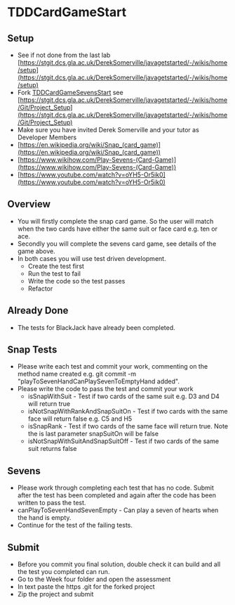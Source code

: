 # TDDCardGameStart
## Setup
* See if not done from the last lab [https://stgit.dcs.gla.ac.uk/DerekSomerville/javagetstarted/-/wikis/home/setup](https://stgit.dcs.gla.ac.uk/DerekSomerville/javagetstarted/-/wikis/home/setup)
* Fork [TDDCardGameSevensStart](https://stgit.dcs.gla.ac.uk/oose-2021-22-teaching-team/tddcardgamestart) see [https://stgit.dcs.gla.ac.uk/DerekSomerville/javagetstarted/-/wikis/home/Git/Project_Setup](https://stgit.dcs.gla.ac.uk/DerekSomerville/javagetstarted/-/wikis/home/Git/Project_Setup)
* Make sure you have invited Derek Somerville and your tutor as Developer Members
* [https://en.wikipedia.org/wiki/Snap_(card_game)](https://en.wikipedia.org/wiki/Snap_(card_game))
* [https://www.wikihow.com/Play-Sevens-(Card-Game)](https://www.wikihow.com/Play-Sevens-(Card-Game))
* [https://www.youtube.com/watch?v=oYH5-Or5ik0](https://www.youtube.com/watch?v=oYH5-Or5ik0)

## Overview
* You will firstly complete the snap card game. So the user will match when the two cards have either the same suit or face card e.g. ten or ace.
* Secondly you will complete the sevens card game, see details of the game above.
* In both cases you will use test driven development.
  * Create the test first
  * Run the test to fail
  * Write the code so the test passes
  * Refactor
## Already Done
* The tests for BlackJack have already been completed. 

## Snap Tests
* Please write each test and commit your work, commenting on the method name created e.g. git commit -m "playToSevenHandCanPlaySevenToEmptyHand added".
* Please write the code to pass the test and commit your work
  * isSnapWithSuit - Test if two cards of the same suit e.g. D3 and D4 will return true
  * isNotSnapWithRankAndSnapSuitOn - Test if two cards with the same face will return false e.g. C5 and H5
  * isSnapRank - Test if two cards of the same face will return true. Note the is last parameter snapSuitOn will be false
  * isNotSnapWithSuitAndSnapSuitOff - Test if two cards of the same suit returns false

## Sevens
* Please work through completing each test that has no code. Submit after the test has been completed and again after the code has been written to pass the test.
* canPlayToSevenHandSevenEmpty - Can play a seven of hearts when the hand is empty.
* Continue for the test of the failing tests.

## Submit
* Before you commit you final solution, double check it can build and all the test you completed can run.
* Go to the Week four folder and open the assessment
* In text paste the https .git for the forked project
* Zip the project and submit
